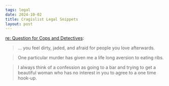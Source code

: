 ```yaml
---
tags: legal
date: 2024-10-02
title: Cragislist Legal Snippets
layout: post
---
```


[re: Question for Cops and Detectives](https://www.craigslist.org/about/best/chi/53956630.html):

> ... you feel dirty, jaded, and afraid for people you love afterwards.

> One particular murder has given me a life long aversion to eating ribs.

> I always think of a confession as going to a bar and trying to get a beautiful woman who has no interest in you to agree to a one time hook-up.

